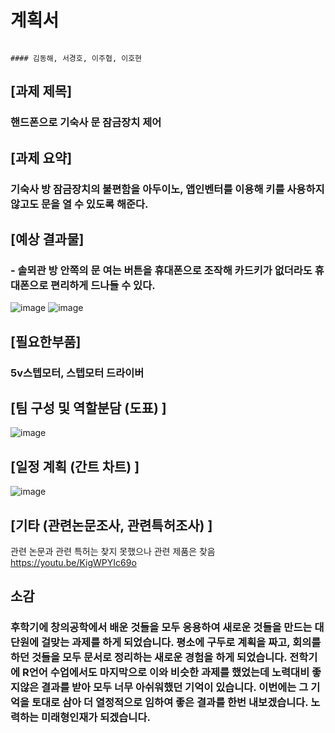 # 계획서

                                                                                           #### 김동해, 서경호, 이주협, 이호현
                                                                                           
## [과제 제목]

### 핸드폰으로 기숙사 문 잠금장치 제어


## [과제 요약]

### 기숙사 방 잠금장치의 불편함을 아두이노, 앱인벤터를 이용해 키를 사용하지 않고도 문을 열 수 있도록 해준다.


## [예상 결과물]

### - 솔뫼관 방 안쪽의 문 여는 버튼을 휴대폰으로 조작해 카드키가 없더라도 휴대폰으로 편리하게 드나들 수 있다.

![image](https://user-images.githubusercontent.com/50915637/69690286-9ed20600-110e-11ea-8ae8-af9e2cd8d41b.png)
![image](https://user-images.githubusercontent.com/50915637/69690289-a1ccf680-110e-11ea-8b00-3a7fec676818.png)


## [필요한부품]

### 5v스텝모터, 스텝모터 드라이버


## [팀 구성 및 역할분담 (도표) ]

![image](https://user-images.githubusercontent.com/50915637/69690368-e6589200-110e-11ea-85fb-7c12e483fec2.png)


## [일정 계획 (간트 차트) ]

![image](https://user-images.githubusercontent.com/50915637/69690394-fb352580-110e-11ea-9975-770336f66b31.png)

## [기타 (관련논문조사, 관련특허조사) ]

관련 논문과 관련 특허는 찾지 못했으나 관련 제품은 찾음
https://youtu.be/KigWPYIc69o


</hr>

## 소감

### 후학기에 창의공학에서 배운 것들을 모두 응용하여 새로운 것들을 만드는 대단원에 걸맞는 과제를 하게 되었습니다. 평소에 구두로 계획을 짜고, 회의를 하던 것들을 모두 문서로 정리하는 새로운 경험을 하게 되었습니다. 전학기에 R언어 수업에서도 마지막으로 이와 비슷한 과제를 했었는데 노력대비 좋지않은 결과를 받아 모두 너무 아쉬워했던 기억이 있습니다. 이번에는 그 기억을 토대로 삼아 더 열정적으로 임하여 좋은 결과를 한번 내보겠습니다. 노력하는 미래형인재가 되겠습니다.
